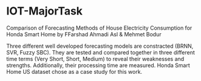 # IOT-MajorTask
Comparison of Forecasting Methods of House Electricity Consumption for Honda Smart Home by  FFarshad Ahmadi Asl & Mehmet Bodur

Three different well developed forecasting models are constracted (BRNN, SVR, Fuzzy SBC). They are tested and compared together in three different time terms (Very Short, Short, Medium) to reveal their weaknesses and strengths. Additionally, their processing time are measured. Honda Smart Home US dataset chose as a case study for this work.
